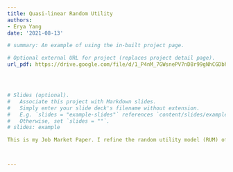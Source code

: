 ```yaml
---
title: Quasi-linear Random Utility
authors:
- Erya Yang
date: '2021-08-13'

# summary: An example of using the in-built project page.

# Optional external URL for project (replaces project detail page).
url_pdf: https://drive.google.com/file/d/1_P4nM_7GWsnePV7nD8r99gNhCGDbh3bo/view?usp=sharing




# Slides (optional).
#   Associate this project with Markdown slides.
#   Simply enter your slide deck's filename without extension.
#   E.g. `slides = "example-slides"` references `content/slides/example-slides.md`.
#   Otherwise, set `slides = ""`.
# slides: example

This is my Job Market Paper. I refine the random utility model (RUM) of Block and Marschak (1959) and represent stochastic choice data with quasi-linear types. These types reflect heterogeneous preferences of a group of agents or a single agent across repeated questions. In my framework, choices are observed across pairs of consumption goods and money. Such primitives provide unique identification for the probability measure over the underlying quasi-linear types. Moreover, my model implies a unique social welfare aggregator that is consistent with Pareto efficiency criteria.



---
```


